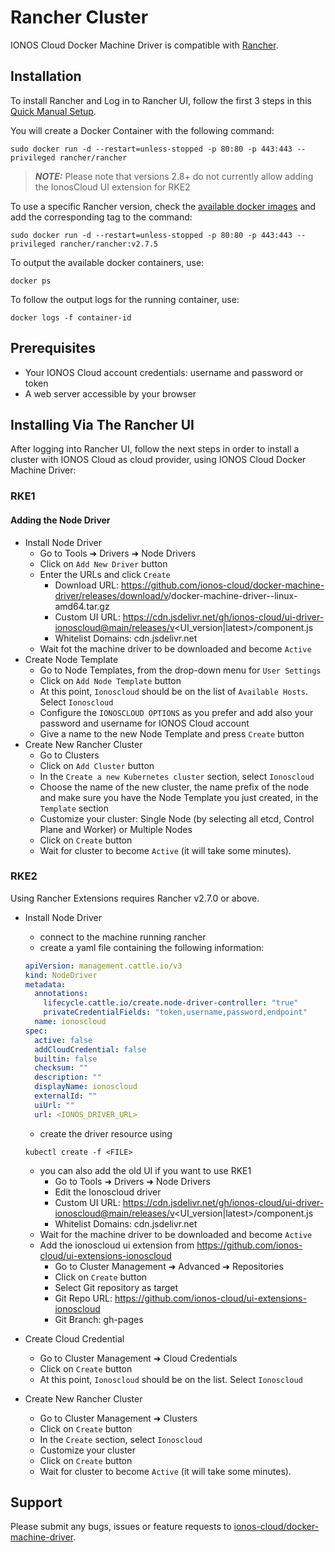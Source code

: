 # Rancher Cluster

IONOS Cloud Docker Machine Driver is compatible with [Rancher](https://rancher.com/).

## Installation

To install Rancher and Log in to Rancher UI, follow the first 3 steps in this [Quick Manual Setup](https://rancher.com/docs/rancher/v2.x/en/quick-start-guide/deployment/quickstart-manual-setup/).

You will create a Docker Container with the following command:

```text
sudo docker run -d --restart=unless-stopped -p 80:80 -p 443:443 --privileged rancher/rancher
```

> **_NOTE:_** Please note that versions 2.8+ do not currently allow adding the IonosCloud UI extension for RKE2

To use a specific Rancher version, check the [available docker images](https://hub.docker.com/r/rancher/rancher/tags) and add the corresponding tag to the command: 

```text
sudo docker run -d --restart=unless-stopped -p 80:80 -p 443:443 --privileged rancher/rancher:v2.7.5
```

To output the available docker containers, use:

```text
docker ps
```

To follow the output logs for the running container, use:

```text
docker logs -f container-id
```

## Prerequisites

* Your IONOS Cloud account credentials: username and password or token
* A web server accessible by your browser


## Installing Via The Rancher UI

After logging into Rancher UI, follow the next steps in order to install a cluster with IONOS Cloud as cloud provider, using IONOS Cloud Docker Machine Driver:

### RKE1

#### Adding the Node Driver

* Install Node Driver
  * Go to Tools ➜ Drivers ➜ Node Drivers
  * Click on `Add New Driver` button
  * Enter the URLs and click `Create`
    * Download URL: https://github.com/ionos-cloud/docker-machine-driver/releases/download/v<version>/docker-machine-driver-<version>-linux-amd64.tar.gz
    * Custom UI URL:  https://cdn.jsdelivr.net/gh/ionos-cloud/ui-driver-ionoscloud@main/releases/v<UI_version|latest>/component.js
    * Whitelist Domains: cdn.jsdelivr.net
  * Wait fot the machine driver to be downloaded and become `Active`
* Create Node Template
  * Go to Node Templates, from the drop-down menu for `User Settings`
  * Click on `Add Node Template` button
  * At this point, `Ionoscloud` should be on the list of `Available Hosts`. Select `Ionoscloud`
  * Configure the `IONOSCLOUD OPTIONS` as you prefer and add also your password and username for IONOS Cloud account
  * Give a name to the new Node Template and press `Create` button
* Create New Rancher Cluster
  * Go to Clusters
  * Click on `Add Cluster` button
  * In the `Create a new Kubernetes cluster` section, select `Ionoscloud`
  * Choose the name of the new cluster, the name prefix of the node and make sure you have the Node Template you just created, in the `Template` section
  * Customize your cluster: Single Node \(by selecting all etcd, Control Plane and Worker\) or Multiple Nodes
  * Click on `Create` button
  * Wait for cluster to become `Active` \(it will take some minutes\).
  
### RKE2

Using Rancher Extensions requires Rancher v2.7.0 or above.

* Install Node Driver
  * connect to the machine running rancher
  * create a yaml file containing the following information:
  ```yaml
  apiVersion: management.cattle.io/v3
  kind: NodeDriver
  metadata:
    annotations:
      lifecycle.cattle.io/create.node-driver-controller: "true"
      privateCredentialFields: "token,username,password,endpoint"
    name: ionoscloud 
  spec:
    active: false
    addCloudCredential: false
    builtin: false
    checksum: ""
    description: ""
    displayName: ionoscloud
    externalId: ""
    uiUrl: ""
    url: <IONOS_DRIVER_URL>
    ```
  * create the driver resource using
  ```
  kubectl create -f <FILE>
  ```

  * you can also add the old UI if you want to use RKE1
    * Go to Tools ➜ Drivers ➜ Node Drivers
    * Edit the Ionoscloud driver
    * Custom UI URL:  https://cdn.jsdelivr.net/gh/ionos-cloud/ui-driver-ionoscloud@main/releases/v<UI_version|latest>/component.js
    * Whitelist Domains: cdn.jsdelivr.net
  * Wait for the machine driver to be downloaded and become `Active`
  * Add the ionoscloud ui extension from https://github.com/ionos-cloud/ui-extensions-ionoscloud
    * Go to Cluster Management ➜ Advanced ➜ Repositories
    * Click on `Create` button
    * Select Git repository as target
    * Git Repo URL: https://github.com/ionos-cloud/ui-extensions-ionoscloud
    * Git Branch: gh-pages

* Create Cloud Credential
  * Go to Cluster Management ➜ Cloud Credentials
  * Click on `Create` button
  * At this point, `Ionoscloud` should be on the list. Select `Ionoscloud`
* Create New Rancher Cluster
  * Go to Cluster Management ➜ Clusters
  * Click on `Create` button
  * In the `Create` section, select `Ionoscloud`
  * Customize your cluster
  * Click on `Create` button
  * Wait for cluster to become `Active` \(it will take some minutes\).
  
## Support

Please submit any bugs, issues or feature requests to [ionos-cloud/docker-machine-driver](https://github.com/ionos-cloud/docker-machine-driver/issues/new/choose).

